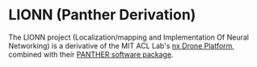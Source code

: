 # LIONN (Panther Derivation)

The LIONN project (Localization/mapping and Implementation Of Neural Networking) is a derivative of the MIT ACL Lab's [nx Drone Platform](https://gitlab.com/mit-acl/fsw/vehicle-builds/nx), combined with their [PANTHER software package](https://github.com/mit-acl/panther).

